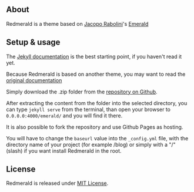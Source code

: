 ## About

Redmerald is a theme based on [Jacopo Rabolini](http://www.jacoporabolini.com)'s [Emerald](https://github.com/KingFelix/emerald/)

## Setup & usage

The [Jekyll documentation](http://jekyllrb.com) is the best starting point, if you haven't read it yet.

Because Redmerald is based on another theme, you may want to read the [original documentation](https://github.com/KingFelix/emerald/blob/master/readme.md)

Simply download the .zip folder from the [repository on Github](https://github.com/Vesuvium/redmerald/archive/master.zip).

After extracting the content from the folder into the selected directory, you can type ``jekyll serve`` from the terminal, than open your browser to ``0.0.0.0:4000/emerald/`` and you will find it there.

It is also possible to fork the repository and use Github Pages as hosting.

You will have to change the ``baseurl`` value into the ``_config.yml`` file, with the directory name of your project (for example /blog) or simply with a "/" (slash) if you want install Redmerald in the root.


## License

Redmerald is released under [MIT License](license.md).
